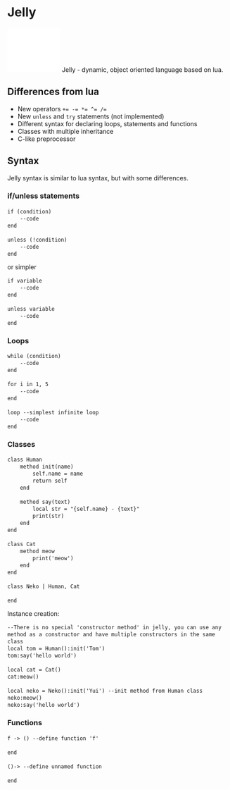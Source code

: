 # Jelly

![Jelly logo](./logo.svg)
Jelly - dynamic, object oriented language based on lua.

## Differences from lua

* New operators `+= -= *= ^= /=`
* New `unless` and `try` statements (not implemented)
* Different syntax for declaring loops, statements and functions
* Classes with multiple inheritance
* C-like preprocessor

## Syntax

Jelly syntax is similar to lua syntax, but with some differences.

### if/unless statements

```
if (condition)
    --code
end

unless (!condition)
    --code
end
```

or simpler

```
if variable
    --code
end

unless variable
    --code
end
```

### Loops

```
while (condition)
    --code
end

for i in 1, 5
    --code
end

loop --simplest infinite loop
    --code
end
```

### Classes

```
class Human
    method init(name)
        self.name = name
        return self
    end

    method say(text)
        local str = "{self.name} - {text}"
        print(str)
    end
end

class Cat
    method meow
        print('meow')
    end
end

class Neko | Human, Cat

end
```

Instance creation:

```
--There is no special 'constructor method' in jelly, you can use any method as a constructor and have multiple constructors in the same class
local tom = Human():init('Tom')
tom:say('hello world')

local cat = Cat()
cat:meow()

local neko = Neko():init('Yui') --init method from Human class
neko:meow()
neko:say('hello world')
```

### Functions

```
f -> () --define function 'f'

end

()-> --define unnamed function

end
```
